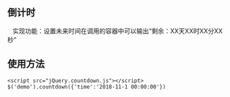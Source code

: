 ## 倒计时
    实现功能：设置未来时间在调用的容器中可以输出“剩余：XX天XX时XX分XX秒”
## 使用方法
    <script src="jQuery.countdown.js"></script>
    $('demo').countdown({'time':'2018-11-1 00:00:00'})
